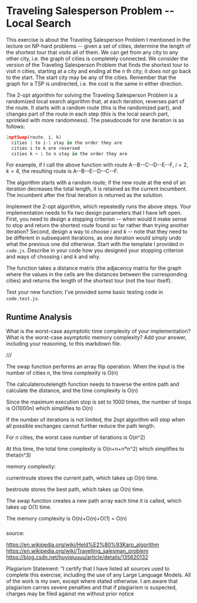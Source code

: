 # Traveling Salesperson Problem -- Local Search

This exercise is about the Traveling Salesperson Problem I mentioned in the
lecture on NP-hard problems -- given a set of cities, determine the length of
the shortest tour that visits all of them. We can get from any city to any other
city, i.e. the graph of cities is completely connected. We consider the version
of the Traveling Salesperson Problem that finds the shortest tour to visit $n$
cities, starting at a city and ending at the $n$ th city; it *does not* go
back to the start. The start city may be any of the cities. Remember that the
graph for a TSP is undirected, i.e. the cost is the same in either direction.

The 2-opt algorithm for solving the Traveling Salesperson Problem is a
randomized local search algorithm that, at each iteration, reverses part of the
route. It starts with a random route (this is the randomized part), and changes
part of the route in each step (this is the local search part, sprinkled with
more randomness). The pseudocode for one iteration is as follows:

```javascript
2optSwap(route, i, k)
  cities 1 to i-1 stay in the order they are
  cities i to k are reversed
  cities k + 1 to n stay in the order they are
```

For example, if I call the above function with route A--B--C--D--E--F, $i=2$,
$k=4$, the resulting route is A--B--E--D--C--F.

The algorithm starts with a random route; if the new route at the end of an
iteration decreases the total length, it is retained as the current incumbent.
The incumbent after the final iteration is returned as the solution.

Implement the 2-opt algorithm, which repeatedly runs the above steps. Your
implementation needs to fix two design parameters that I have left open. First,
you need to design a stopping criterion -- when would it make sense to stop and
return the shortest route found so far rather than trying another iteration?
Second, design a way to choose $i$ and $k$ -- note that they need to be
different in subsequent iterations, as one iteration would simply undo what
the previous one did otherwise. Start with the template I provided in `code.js`.
Describe in your code how you designed your stopping criterion and ways of
choosing $i$ and $k$ and why.

The function takes a distance matrix (the adjacency matrix for the graph where
the values in the cells are the distances between the corresponding cities) and
returns the length of the shortest tour (not the tour itself).

Test your new function; I've provided some basic testing code in `code.test.js`.

## Runtime Analysis

What is the worst-case asymptotic time complexity of your implementation? What
is the worst-case asymptotic memory complexity? Add your answer, including your
reasoning, to this markdown file.


///

The swap function performs an array flip operation. When the input is the number of cities n, the time complexity is O(n)

The calculateroutelength function needs to traverse the entire path and calculate the distance, and the time complexity is O(n)

Since the maximum execution stop is set to 1000 times, the number of loops is O(1000n) which simplifies to O(n)

If the number of iterations is not limited, the 2opt algorithm will stop when all possible exchanges cannot further reduce the path length. 

For n cities, the worst case number of iterations is O(n^2)

At this time, the total time complexity is O(n+n+n*n^2) which simplifies to theta(n^3) 


memory complexity:

currentroute stores the current path, which takes up O(n) time. 

bestroute stores the best path, which takes up O(n) time. 

The swap function creates a new path array each time it is called, which takes up O(1) time. 

The memory complexity is O(n)+O(n)+O(1) = O(n)

###

source:

https://en.wikipedia.org/wiki/Held%E2%80%93Karp_algorithm
https://en.wikipedia.org/wiki/Travelling_salesman_problem
https://blog.csdn.net/huyiqiuuuu/article/details/135620132

Plagiarism Statement: “I certify that I have listed all sources used to complete this exercise, including the use of any Large Language Models. All of the work is my own, except where stated otherwise. I am aware that plagiarism carries severe penalties and that if plagiarism is suspected, charges may be filed against me without prior notice
